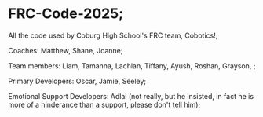 # FRC-Code-2025;
All the code used by Coburg High School's FRC team, Cobotics!;

Coaches: Matthew, Shane, Joanne;

Team members: Liam, Tamanna, Lachlan, Tiffany, Ayush, Roshan, Grayson, ;

Primary Developers: Oscar, Jamie, Seeley;

Emotional Support Developers: Adlai (not really, but he insisted, in fact he is more of a hinderance than a support, please don't tell him);


